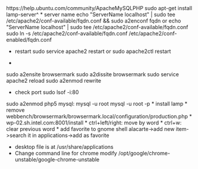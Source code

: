 <lamp>
https://help.ubuntu.com/community/ApacheMySQLPHP
sudo apt-get install lamp-server^
</lamp>

<apache>
* server name
echo "ServerName localhost" | sudo tee /etc/apache2/conf-available/fqdn.conf && sudo a2enconf fqdn
or
echo "ServerName localhost" | sudo tee /etc/apache2/conf-available/fqdn.conf
sudo ln -s /etc/apache2/conf-available/fqdn.conf /etc/apache2/conf-enabled/fqdn.conf

* restart
sudo service apache2 restart
or
sudo apache2ctl restart

*
sudo a2ensite browsermark
sudo a2dissite browsermark
sudo service apache2 reload
sudo a2enmod rewrite

* check port
sudo lsof -i:80

</apache>

<php5>
sudo a2enmod php5

</php5>

<mysql>
mysql:
mysql -u root
mysql -u root -p
</mysql>

<browsermark>
* install lamp
* remove webbench/browsermark/browsermark.local/configuration/production.php
* wp-02.sh.intel.com:8001/install
</browsermark>

<zsh>
* ctrl+left/right: move by word
* ctrl+w: clear previous word
</zsh>

<xp>
* add favorite to gnome shell
alacarte->add new item->search it in applications->add as favorite

* desktop file is at /usr/share/applications
* Change command line for chrome
modify /opt/google/chrome-unstable/google-chrome-unstable

</xp>